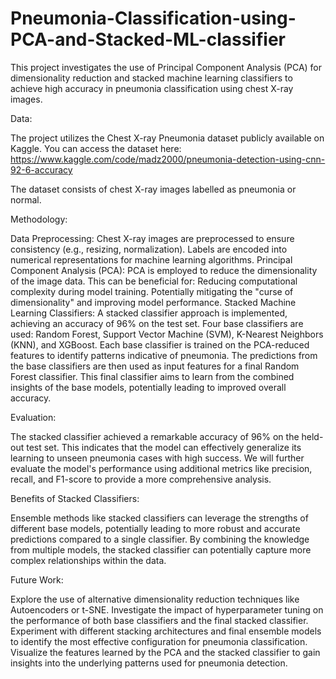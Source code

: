 # Pneumonia-Classification-using-PCA-and-Stacked-ML-classifier

This project investigates the use of Principal Component Analysis (PCA) for dimensionality reduction and stacked machine learning classifiers to achieve high accuracy in pneumonia classification using chest X-ray images.

Data:

The project utilizes the Chest X-ray Pneumonia dataset publicly available on Kaggle. You can access the dataset here: https://www.kaggle.com/code/madz2000/pneumonia-detection-using-cnn-92-6-accuracy

The dataset consists of chest X-ray images labelled as pneumonia or normal.

Methodology:

Data Preprocessing:
Chest X-ray images are preprocessed to ensure consistency (e.g., resizing, normalization).
Labels are encoded into numerical representations for machine learning algorithms.
Principal Component Analysis (PCA):
PCA is employed to reduce the dimensionality of the image data. This can be beneficial for:
Reducing computational complexity during model training.
Potentially mitigating the "curse of dimensionality" and improving model performance.
Stacked Machine Learning Classifiers:
A stacked classifier approach is implemented, achieving an accuracy of 96% on the test set.
Four base classifiers are used: Random Forest, Support Vector Machine (SVM), K-Nearest Neighbors (KNN), and XGBoost.
Each base classifier is trained on the PCA-reduced features to identify patterns indicative of pneumonia.
The predictions from the base classifiers are then used as input features for a final Random Forest classifier. This final classifier aims to learn from the combined insights of the base models, potentially leading to improved overall accuracy.

Evaluation:

The stacked classifier achieved a remarkable accuracy of 96% on the held-out test set. This indicates that the model can effectively generalize its learning to unseen pneumonia cases with high success. We will further evaluate the model's performance using additional metrics like precision, recall, and F1-score to provide a more comprehensive analysis.

Benefits of Stacked Classifiers:

Ensemble methods like stacked classifiers can leverage the strengths of different base models, potentially leading to more robust and accurate predictions compared to a single classifier.
By combining the knowledge from multiple models, the stacked classifier can potentially capture more complex relationships within the data.

Future Work:

Explore the use of alternative dimensionality reduction techniques like Autoencoders or t-SNE.
Investigate the impact of hyperparameter tuning on the performance of both base classifiers and the final stacked classifier.
Experiment with different stacking architectures and final ensemble models to identify the most effective configuration for pneumonia classification.
Visualize the features learned by the PCA and the stacked classifier to gain insights into the underlying patterns used for pneumonia detection.
